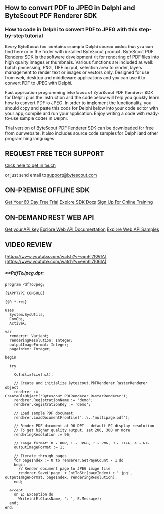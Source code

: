 ## How to convert PDF to JPEG in Delphi and ByteScout PDF Renderer SDK

### How to code in Delphi to convert PDF to JPEG with this step-by-step tutorial

Every ByteScout tool contains example Delphi source codes that you can find here or in the folder with installed ByteScout product. ByteScout PDF Renderer SDK is the software development kit for rendering of PDF files into high quality images or thumbnails. Various functions are included as well: batch processing, PNG, TIFF output, selection area to render, layers management to render text or images or vectors only. Designed for use from web, desktop and middleware applications and you can use it to convert PDF to JPEG with Delphi.

Fast application programming interfaces of ByteScout PDF Renderer SDK for Delphi plus the instruction and the code below will help you quickly learn how to convert PDF to JPEG. In order to implement the functionality, you should copy and paste this code for Delphi below into your code editor with your app, compile and run your application. Enjoy writing a code with ready-to-use sample codes in Delphi.

Trial version of ByteScout PDF Renderer SDK can be downloaded for free from our website. It also includes source code samples for Delphi and other programming languages.

## REQUEST FREE TECH SUPPORT

[Click here to get in touch](https://bytescout.zendesk.com/hc/en-us/requests/new?subject=ByteScout%20PDF%20Renderer%20SDK%20Question)

or just send email to [support@bytescout.com](mailto:support@bytescout.com?subject=ByteScout%20PDF%20Renderer%20SDK%20Question) 

## ON-PREMISE OFFLINE SDK 

[Get Your 60 Day Free Trial](https://bytescout.com/download/web-installer?utm_source=github-readme)
[Explore SDK Docs](https://bytescout.com/documentation/index.html?utm_source=github-readme)
[Sign Up For Online Training](https://academy.bytescout.com/)


## ON-DEMAND REST WEB API

[Get your API key](https://pdf.co/documentation/api?utm_source=github-readme)
[Explore Web API Documentation](https://pdf.co/documentation/api?utm_source=github-readme)
[Explore Web API Samples](https://github.com/bytescout/ByteScout-SDK-SourceCode/tree/master/PDF.co%20Web%20API)

## VIDEO REVIEW

[https://www.youtube.com/watch?v=eenhl7106lA](https://www.youtube.com/watch?v=eenhl7106lA)




<!-- code block begin -->

##### ****PdfToJpeg.dpr:**
    
```
program PdfToJpeg;

{$APPTYPE CONSOLE}

{$R *.res}

uses
  System.SysUtils,
  ComObj,
  ActiveX;

var
  renderer: Variant;
  renderingResolution: Integer;
  outputImageFormat: Integer;
  pageIndex: Integer;

begin

  try

    CoInitialize(nil);

    // Create and initialize Bytescout.PDFRenderer.RasterRenderer object
    renderer := CreateOleObject('Bytescout.PDFRenderer.RasterRenderer');
    renderer.RegistrationName := 'demo';
    renderer.RegistrationKey := 'demo';

    // Load sample PDF document
    renderer.LoadDocumentFromFile('..\..\multipage.pdf');

    // Render PDF document at 96 DPI - default PC display resolution
    // To get higher quality output, set 200, 300 or more
    renderingResolution := 96;

    // Image format: 0 - BMP; 1 - JPEG; 2 - PNG; 3 - TIFF; 4 - GIF
    outputImageFormat := 1;

    // Iterate through pages
    for pageIndex := 0 to renderer.GetPageCount - 1 do
    begin
      // Render document page to JPEG image file
      renderer.Save('page' + IntToStr(pageIndex) + '.jpg', outputImageFormat, pageIndex, renderingResolution);
    end;

  except
    on E: Exception do
      Writeln(E.ClassName, ': ', E.Message);
  end;
end.

```

<!-- code block end -->